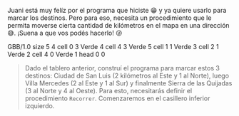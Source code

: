 <gs-attire attire-url="https://raw.githubusercontent.com/MumukiProject/mumuki-guia-gobstones-general-secundaria/master/assets/attires/config_1587670844103.json"></gs-attire>

Juani está muy felíz por el programa que hiciste :grin: y ya quiere usarlo para marcar los destinos. Pero para eso, necesita un procedimiento que le permita moverse cierta cantidad de kilómetros en el mapa en una dirección :sweat_smile:. ¡Suena a que vos podés hacerlo! :stuck_out_tongue_winking_eye:

<gs-board>
     GBB/1.0
     size 5 4
     cell 0 3 Verde 4 
     cell 4 3 Verde 5 
     cell 1 1 Verde 3 
     cell 2 1 Verde 2 
     cell 4 0 Verde 1 
     head 0 0
</gs-board>

> Dado el tablero anterior, construí el programa para marcar estos 3 destinos: Ciudad de San Luis (2 kilómetros al Este y 1 al Norte), luego Villa Mercedes (2 al Este y 1 al Sur) y finalmente Sierra de las Quijadas (3 al Norte y 4 al Oeste). Para esto, necesitarás definir el procedimiento `Recorrer`. Comenzaremos en el casillero inferior izquierdo.
